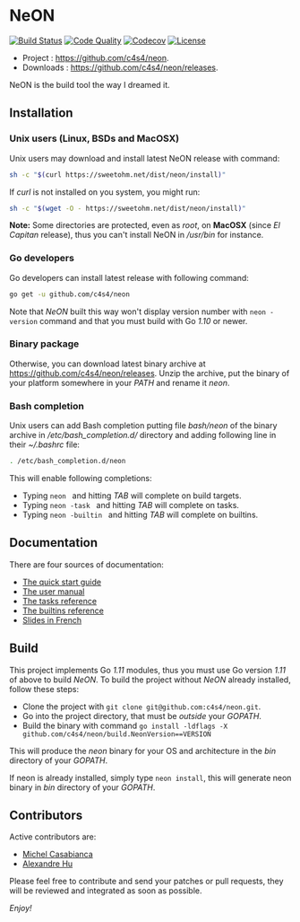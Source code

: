 # NeON

[![Build Status](https://travis-ci.org/c4s4/neon.svg?branch=master)](https://travis-ci.org/c4s4/neon)
[![Code Quality](https://goreportcard.com/badge/github.com/c4s4/neon)](https://goreportcard.com/report/github.com/c4s4/neon)
[![Codecov](https://codecov.io/gh/c4s4/neon/branch/master/graph/badge.svg)](https://codecov.io/gh/c4s4/neon)
[![License](https://img.shields.io/badge/License-Apache%202.0-blue.svg)](https://opensource.org/licenses/Apache-2.0)

- Project :   <https://github.com/c4s4/neon>.
- Downloads : <https://github.com/c4s4/neon/releases>.

NeON is the build tool the way I dreamed it.

## Installation

### Unix users (Linux, BSDs and MacOSX)

Unix users may download and install latest NeON release with command:

```bash
sh -c "$(curl https://sweetohm.net/dist/neon/install)"
```

If *curl* is not installed on you system, you might run:

```bash
sh -c "$(wget -O - https://sweetohm.net/dist/neon/install)"
```

**Note:** Some directories are protected, even as *root*, on **MacOSX** (since *El Capitan* release), thus you can't install NeON in */usr/bin* for instance.

### Go developers

Go developers can install latest release with following command:

```bash
go get -u github.com/c4s4/neon
```

Note that *NeON* built this way won't display version number with `neon -version` command and that you must build with Go *1.10* or newer.

### Binary package

Otherwise, you can download latest binary archive at <https://github.com/c4s4/neon/releases>. Unzip the archive, put the binary of your platform somewhere in your *PATH* and rename it *neon*.

### Bash completion

Unix users can add Bash completion putting file *bash/neon* of the binary archive in */etc/bash_completion.d/* directory and adding following line in their *~/.bashrc* file:

```bash
. /etc/bash_completion.d/neon
```

This will enable following completions:

- Typing `neon ` and hitting *TAB* will complete on build targets.
- Typing `neon -task ` and hitting *TAB* will complete on tasks.
- Typing `neon -builtin ` and hitting *TAB* will complete on builtins.

## Documentation

There are four sources of documentation:

- [The quick start guide](doc/quickstart.md)
- [The user manual](doc/usermanual.md)
- [The tasks reference](doc/tasks.md)
- [The builtins reference](doc/builtins.md)
- [Slides in French](http://sweetohm.net/slides/slides-neon)

## Build

This project implements Go *1.11* modules, thus you must use Go version *1.11* of above to build *NeON*. To build the project without *NeON* already installed, follow these steps:

- Clone the project with `git clone git@github.com:c4s4/neon.git`.
- Go into the project directory, that must be *outside* your *GOPATH*.
- Build the binary with command
  `go install -ldflags -X  github.com/c4s4/neon/build.NeonVersion==VERSION`

This will produce the *neon* binary for your OS and architecture in the *bin* directory of your *GOPATH*.

If neon is already installed, simply type `neon install`, this will generate neon binary in *bin* directory of your *GOPATH*.

## Contributors

Active contributors are:

- [Michel Casabianca](mailto:casa@sweetohm.net)
- [Alexandre Hu](mailto:a.hu@dalloz.fr)

Please feel free to contribute and send your patches or pull requests, they will be reviewed and integrated as soon as possible.

*Enjoy!*
